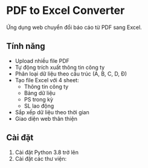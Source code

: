 # PDF to Excel Converter

Ứng dụng web chuyển đổi báo cáo từ PDF sang Excel.

## Tính năng

- Upload nhiều file PDF
- Tự động trích xuất thông tin công ty
- Phân loại dữ liệu theo cấu trúc (A, B, C, D, Đ)
- Tạo file Excel với 4 sheet:
  - Thông tin công ty
  - Bảng dữ liệu
  - PS trong kỳ
  - SL lao động
- Sắp xếp dữ liệu theo thời gian
- Giao diện web thân thiện

## Cài đặt

1. Cài đặt Python 3.8 trở lên
2. Cài đặt các thư viện: 